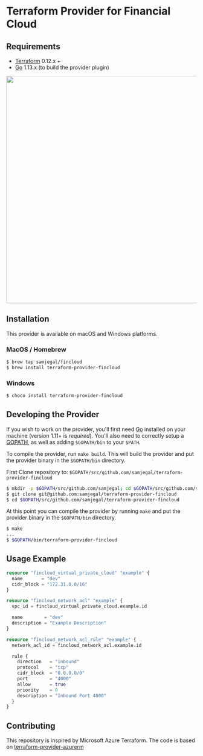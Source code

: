 # Terraform Provider for Financial Cloud

## Requirements

- [Terraform](https://www.terraform.io/downloads.html) 0.12.x +
- [Go](https://golang.org/doc/install) 1.13.x (to build the provider plugin)

<img src="https://cdn.rawgit.com/hashicorp/terraform-website/master/content/source/assets/images/logo-hashicorp.svg" width="600px">

## Installation

This provider is available on macOS and Windows platforms.

### MacOS / Homebrew

```bash
$ brew tap samjegal/fincloud
$ brew install terraform-provider-fincloud
```

### Windows

```powershell
$ choco install terraform-provider-fincloud
```

## Developing the Provider

If you wish to work on the provider, you'll first need [Go](http://www.golang.org) installed on your machine (version 1.11+ is _required_). You'll also need to correctly setup a [GOPATH](http://golang.org/doc/code.html#GOPATH), as well as adding `$GOPATH/bin` to your `$PATH`.

To compile the provider, run `make build`. This will build the provider and put the provider binary in the `$GOPATH/bin` directory.

First Clone repository to: `$GOPATH/src/github.com/samjegal/terraform-provider-fincloud`

```bash
$ mkdir -p $GOPATH/src/github.com/samjegal; cd $GOPATH/src/github.com/samjegal
$ git clone git@github.com:samjegal/terraform-provider-fincloud
$ cd $GOPATH/src/github.com/samjegal/terraform-provider-fincloud
```

At this point you can compile the provider by running `make` and put the provider binary in the `$GOPATH/bin` directory.

```bash
$ make
...
$ $GOPATH/bin/terraform-provider-fincloud
```

## Usage Example

```terraform
resource "fincloud_virtual_private_cloud" "example" {
  name       = "dev"
  cidr_block = "172.31.0.0/16"
}

resource "fincloud_network_acl" "example" {
  vpc_id = fincloud_virtual_private_cloud.example.id

  name        = "dev"
  description = "Example Description"
}

resource "fincloud_network_acl_rule" "example" {
  network_acl_id = fincloud_network_acl.example.id

  rule {
    direction   = "inbound"
    protocol    = "tcp"
    cidr_block  = "0.0.0.0/0"
    port        = "4000"
    allow       = true
    priority    = 0
    description = "Inbound Port 4000"
  }
}
```

## Contributing

This repository is inspired by Microsoft Azure Terraform. The code is based on [terraform-provider-azurerm](https://github.com/terraform-providers/terraform-provider-azurerm)
